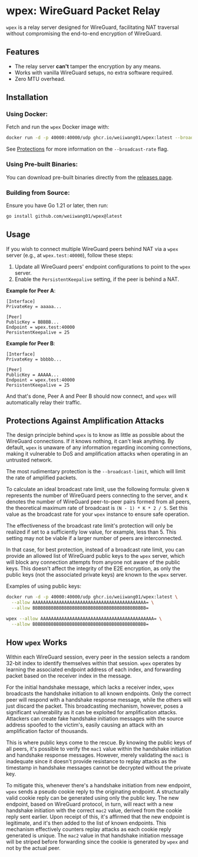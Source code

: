 # wpex: WireGuard Packet Relay

`wpex` is a relay server designed for WireGuard, facilitating NAT traversal
without compromising the end-to-end encryption of WireGuard.

## Features

- The relay server **can't** tamper the encryption by any means.
- Works with vanilla WireGuard setups, no extra software required.
- Zero MTU overhead.

## Installation

### Using Docker:

Fetch and run the `wpex` Docker image with:

```bash
docker run -d -p 40000:40000/udp ghcr.io/weiiwang01/wpex:latest --broadcast-rate 3
```

See [Protections](#protections-against-amplification-attacks) for more
information on the `--broadcast-rate` flag.

### Using Pre-built Binaries:

You can download pre-built binaries directly from
the [releases page](https://github.com/weiiwang01/wpex/releases).

### Building from Source:

Ensure you have Go 1.21 or later, then run:

```bash
go install github.com/weiiwang01/wpex@latest
```

## Usage

If you wish to connect multiple WireGuard peers behind NAT via a `wpex` server
(e.g., at `wpex.test:40000`), follow these steps:

1. Update all WireGuard peers' endpoint configurations to point to the `wpex`
   server.
2. Enable the `PersistentKeepalive` setting, if the peer is behind a NAT.

**Example for Peer A**:

```
[Interface]
PrivateKey = aaaaa...

[Peer]
PublicKey = BBBBB...
Endpoint = wpex.test:40000
PersistentKeepalive = 25
```

**Example for Peer B**:

```
[Interface]
PrivateKey = bbbbb...

[Peer]
PublicKey = AAAAA...
Endpoint = wpex.test:40000
PersistentKeepalive = 25
```

And that's done, Peer A and Peer B should now connect, and `wpex` will
automatically relay their traffic.

## Protections Against Amplification Attacks

The design principle behind `wpex` is to know as little as possible about the
WireGuard connections. If it knows nothing, it can't leak anything. By
default, `wpex` is unaware of any information regarding incoming connections,
making it vulnerable to DoS and amplification attacks when operating in an
untrusted network.

The most rudimentary protection is the `--broadcast-limit`, which will limit the
rate of amplified packets.

To calculate an ideal broadcast rate limit, use the following formula: given `N`
represents the number of WireGuard peers connecting to the server, and `K`
denotes the number of WireGuard peer-to-peer pairs formed from all peers, the
theoretical maximum rate of broadcast is `(N - 1) * K * 2 / 5`. Set this value
as the broadcast rate for your `wpex` instance to ensure safe operation.

The effectiveness of the broadcast rate limit's protection will only be realized
if set to a sufficiently low value, for example, less than 5. This setting may
not be viable if a larger number of peers are interconnected.

In that case, for best protection, instead of a broadcast rate limit, you can
provide an allowed list of WireGuard public keys to the `wpex` server, which
will block any connection attempts from anyone not aware of the public keys.
This doesn't affect the integrity of the E2E encryption, as only the public
keys (not the associated private keys) are known to the `wpex` server.

Examples of using public keys:

```bash
docker run -d -p 40000:40000/udp ghcr.io/weiiwang01/wpex:latest \
  --allow AAAAAAAAAAAAAAAAAAAAAAAAAAAAAAAAAAAAAAAAAAA= \
  --allow BBBBBBBBBBBBBBBBBBBBBBBBBBBBBBBBBBBBBBBBBBB=
```

```bash
wpex --allow AAAAAAAAAAAAAAAAAAAAAAAAAAAAAAAAAAAAAAAAAAA= \
  --allow BBBBBBBBBBBBBBBBBBBBBBBBBBBBBBBBBBBBBBBBBBB=
```

## How `wpex` Works

Within each WireGuard session, every peer in the session selects a random 32-bit
index to identify themselves within that session. `wpex` operates by learning
the associated endpoint address of each index, and forwarding packet based on
the receiver index in the message.

For the initial handshake message, which lacks a receiver index, `wpex`
broadcasts the handshake initiation to all known endpoints. Only the correct
peer will respond with a handshake response message, while the others will just
discard the packet. This broadcasting mechanism, however, poses a significant
vulnerability as it can be exploited for amplification attacks. Attackers can
create fake handshake initiation messages with the source address spoofed to the
victim's, easily causing an attack with an amplification factor of thousands.

This is where public keys come to the rescue. By knowing the public keys of all
peers, it's possible to verify the `mac1` value within the handshake initiation
and handshake response messages. However, merely validating the `mac1` is
inadequate since it doesn't provide resistance to replay attacks as the
timestamp in handshake messages cannot be decrypted without the private key.

To mitigate this, whenever there's a handshake initiation from new
endpoint, `wpex` sends a pseudo cookie reply to the originating endpoint.
A structurally valid cookie reply can be generated using only the public key.
The new endpoint, based on WireGuard protocol, in turn, will react with a new
handshake initiation with the correct `mac2` value, derived from the cookie
reply sent earlier. Upon receipt of this, it's affirmed that the new endpoint is
legitimate, and it's then added to the list of known endpoints. This mechanism
effectively counters replay attacks as each cookie reply generated is unique.
The `mac2` value in that handshake initiation message will be striped before
forwarding since the cookie is generated by `wpex` and not by the actual peer.
